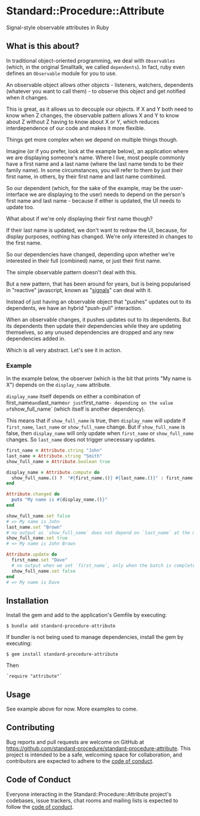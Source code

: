 # Standard::Procedure::Attribute

Signal-style observable attributes in Ruby

## What is this about?

In traditional object-oriented programming, we deal with `Observables` (which, in the original Smalltalk, we called `dependents`). In fact, ruby even defines an `Observable` module for you to use.

An observable object allows other objects - listeners, watchers, dependents (whatever you want to call them) - to observe this object and get notified when it changes.

This is great, as it allows us to decouple our objects. If X and Y both need to know when Z changes, the observable pattern allows X and Y to know about Z without Z having to know about X or Y, which reduces interdependence of our code and makes it more flexible.

Things get more complex when we depend on multiple things though.

Imagine (or if you prefer, look at the example below), an application where we are displaying someone's name. Where I live, most people commonly have a first name and a last name (where the last name tends to be their family name). In some circumstances, you will refer to them by just their first name, in others, by their first name and last name combined.

So our dependent (which, for the sake of the example, may be the user-interface we are displaying to the user) needs to depend on the person's first name and last name - because if either is updated, the UI needs to update too.

What about if we're only displaying their first name though?

If their last name is updated, we don't want to redraw the UI, because, for display purposes, nothing has changed. We're only interested in changes to the first name.

So our dependencies have changed, depending upon whether we're interested in their full (combined) name, or just their first name.

The simple observable pattern doesn't deal with this.

But a new pattern, that has been around for years, but is being popularised in "reactive" javascript, known as "[signals](https://dev.to/ryansolid/a-hands-on-introduction-to-fine-grained-reactivity-3ndf)" can deal with it.

Instead of just having an observable object that "pushes" updates out to its dependents, we have an hybrid "push-pull" interaction.

When an observable changes, it pushes updates out to its dependents. But its dependents then update their dependencies while they are updating themselves, so any unused dependencies are dropped and any new dependencies added in.

Which is all very abstract. Let's see it in action.

### Example

In the example below, the observer (which is the bit that prints "My name is X") depends on the `display_name` attribute.

`display_name` itself depends on either a combination of first_name`and`last_name`or just`first_name`- depending on the value of`show_full_name` (which itself is another dependency).

This means that if `show_full_name` is true, then `display_name` will update if `first_name`, `last_name` or `show_full_name` change. But if `show_full_name` is false, then `display_name` will only update when `first_name` or `show_full_name` changes. So `last_name` does not trigger unecessary updates.

```ruby
first_name = Attribute.string "John"
last_name = Attribute.string "Smith"
show_full_name = Attribute.boolean true

display_name = Attribute.compute do
  show_full_name.() ?  "#{first_name.()} #{last_name.()}" : first_name.()
end

Attribute.changed do
  puts "My name is #{display_name.()}"
end

show_full_name.set false
# => My name is John
last_name.set "Brown"
# no output as `show_full_name` does not depend on `last_name` at the moment
show_full_name.set true
# => My name is John Brown

Attribute.update do
  first_name.set "Dave"
  # no output when we set `first_name`, only when the batch is completed
  show_full_name.set false
end
# => My name is Dave
```

## Installation

Install the gem and add to the application's Gemfile by executing:

    $ bundle add standard-procedure-attribute

If bundler is not being used to manage dependencies, install the gem by executing:

    $ gem install standard-procedure-attribute

Then

    `require "attribute"`

## Usage

See example above for now. More examples to come.

## Contributing

Bug reports and pull requests are welcome on GitHub at https://github.com/standard-procedure/standard-procedure-attribute. This project is intended to be a safe, welcoming space for collaboration, and contributors are expected to adhere to the [code of conduct](https://github.com/standard-procedure/standard-procedure-attribute/blob/main/CODE_OF_CONDUCT.md).

## Code of Conduct

Everyone interacting in the Standard::Procedure::Attribute project's codebases, issue trackers, chat rooms and mailing lists is expected to follow the [code of conduct](https://github.com/standard-procedure/standard-procedure-attribute/blob/main/CODE_OF_CONDUCT.md).
